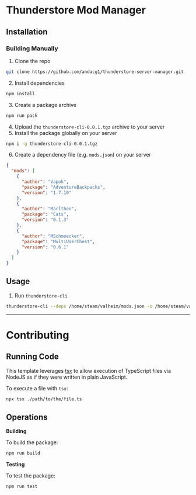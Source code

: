 # Thunderstore Mod Manager

## Installation
### Building Manually
1. Clone the repo
```bash
git clone https://github.com/andacg1/thunderstore-server-manager.git
```

2. Install dependencies
```bash
npm install
```

3. Create a package archive
```bash
npm run pack
```

4. Upload the `thunderstore-cli-0.0.1.tgz` archive to your server
5. Install the package globally on your server
```bash
npm i -g thunderstore-cli-0.0.1.tgz
```
6. Create a dependency file (e.g. `mods.json`) on your server
```json
{
  "mods": [
    {
      "author": "Vapok",
      "package": "AdventureBackpacks",
      "version": "1.7.10"
    },
    {
      "author": "Marlthon",
      "package": "Cats",
      "version": "0.1.3"
    },
    {
      "author": "MSchmoecker",
      "package": "MultiUserChest",
      "version": "0.6.1"
    }
  ]
}
```

## Usage
1. Run `thunderstore-cli`
```bash
thunderstore-cli --deps /home/steam/valheim/mods.json -o /home/steam/valheim/BepInEx/plugins
```

---

# Contributing
## Running Code

This template leverages [tsx](https://tsx.is) to allow execution of TypeScript files via NodeJS as if they were written in plain JavaScript.

To execute a file with `tsx`:

```sh
npx tsx ./path/to/the/file.ts
```

## Operations

**Building**

To build the package:

```sh
npm run build
```

**Testing**

To test the package:

```sh
npm run test
```

